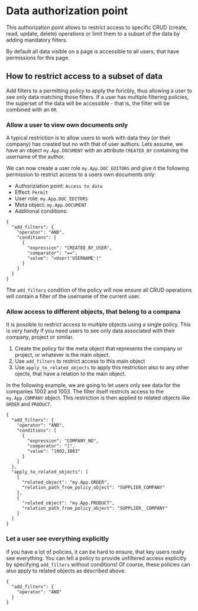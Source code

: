 # Data authorization point

This authorization point allows to restrict access to specific CRUD (create, read, update, delete) operations or limit them to a subset of the data by adding mandatory filters.

By default all data visible on a page is accessible to all users, that have permissions for this page.

## How to restrict access to a subset of data

Add filters to a permitting policy to apply the foricbly, thus allowing a user to see only data matching those filters. If a user has multiple filtering policies, the superset of the data will be accessible - that is, the filter will be combined with an `OR`. 

### Allow a user to view own documents only

A typical restriction is to allow users to work with data they (or their company) has created but no with that of user authors. Lets assume, we have an object `my.App.DOCUMENT` with an attribute `CREATED_BY` containing the username of the author.

We can now create a user role `my.App.DOC_EDITORS` and give it the following permission to restrict access to a users own documents only:

- Authoriziation point: `Access to data`
- Effect: `Permit`
- User role: `my.App.DOC_EDITORS`
- Meta object: `my.App.DOCUMENT`
- Additional conditions:

```
{
  "add_filters": {
    "operator": "AND",
    "conditions": [
      {
        "expression": "CREATED_BY_USER",
        "comparator": "==",
        "value": "=User('USERNAME')"
      }
    ]
  }
}

```

The `add_filters` condition of the policy will now ensure all CRUD operations will contain a filter of the username of the current user.

### Allow access to different objects, that belong to a compana

It is possible to restrict access to multiple objects using a single policy. This is very handy if you need users to see only data associated with their company, project or similar. 

1. Create the policy for the meta object that represents the company or project, or whatever is the main object. 
2. Use `add_filters` to restrict access to this main object
3. Use `apply_to_related_objects` to apply this restriction also to any other ojects, that have a relation to the main object.

In the following example, we are going to let users only see data for the companies 1002 and 1003. The filter itself restricts access to the `my.App.COMPANY` object. This restriction is then applied to related objects like `ORDER` and `PRODUCT`.

```
{
  "add_filters": {
    "operator": "AND",
    "conditions": [
      {
        "expression": "COMPANY_NO",
        "comparator": "[",
        "value": "1002,1003"
      }
    ]
  },
  "apply_to_related_objects": [
    {
      "related_object": "my.App.ORDER",
      "relation_path_from_policy_object": "SUPPLIER_COMPANY"
    },
    {
      "related_object": "my.App.PRODUCT",
      "relation_path_from_policy_object": "SUPPLIER__COMPANY"
    }
  ]
}
```

### Let a user see everything explicitly

If you have a lot of policies, it can be hard to ensure, that key users really see everything. You can tell a policy to provide unfiltered access explicitly by specifying `add_filters` without conditions! Of course, these policies can also apply to related objects as described above.

```
{
  "add_filters": {
    "operator": "AND"
  }
}
```